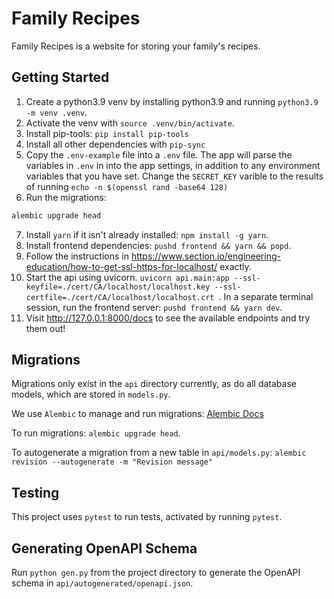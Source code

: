 # Family Recipes

Family Recipes is a website for storing your family's recipes. 



## Getting Started

1. Create a python3.9 venv by installing python3.9 and running `python3.9 -m venv .venv`.
2. Activate the venv with `source .venv/bin/activate`.
3. Install pip-tools: `pip install pip-tools`
4. Install all other dependencies with `pip-sync`
5. Copy the `.env-example` file into a `.env` file. The app will parse the variables in `.env` in into the app settings, in addition to any environment variables that you have set. Change the `SECRET_KEY` varible to the results of running `echo -n $(openssl rand -base64 128)`
6. Run the migrations:
```bash
alembic upgrade head
```
7. Install `yarn` if it isn't already installed: `npm install -g yarn`.
8. Install frontend dependencies: `pushd frontend && yarn && popd`.
9. Follow the instructions in https://www.section.io/engineering-education/how-to-get-ssl-https-for-localhost/ exactly.
10. Start the api using uvicorn. `uvicorn api.main:app --ssl-keyfile=./cert/CA/localhost/localhost.key --ssl-certfile=./cert/CA/localhost/localhost.crt `. In a separate terminal session, run the frontend server: `pushd frontend && yarn dev`.
11. Visit http://127.0.0.1:8000/docs to see the available endpoints and try them out!


## Migrations

Migrations only exist in the `api` directory currently, as do all database models, which are stored in `models.py`.

We use `Alembic` to manage and run migrations: [Alembic Docs](https://alembic.sqlalchemy.org)

To run migrations: `alembic upgrade head`.

To autogenerate a migration from a new table in `api/models.py`: `alembic revision --autogenerate -m "Revision message"`


## Testing

This project uses `pytest` to run tests, activated by running `pytest`.

## Generating OpenAPI Schema

Run `python gen.py` from the project directory to generate the OpenAPI schema in `api/autogenerated/openapi.json`.